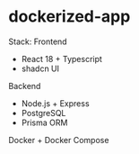 # dockerized-app

Stack:
Frontend
- React 18 + Typescript
- shadcn UI
  
Backend
- Node.js + Express
- PostgreSQL
- Prisma ORM

Docker + Docker Compose
